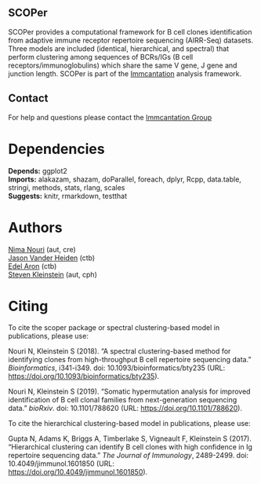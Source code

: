 SCOPer
-------------------------------------------------------------------------------

SCOPer provides a computational framework for B cell clones identification
from adaptive immune receptor repertoire sequencing (AIRR-Seq) datasets. 
Three models are included (identical, hierarchical, and spectral) 
that perform clustering among sequences of BCRs/IGs (B cell receptors/immunoglobulins) 
which share the same V gene, J gene and junction length. SCOPer is part of the 
[Immcantation](http://immcantation.readthedocs.io) analysis framework.

Contact
-------------------------------------------------------------------------------

For help and questions please contact the [Immcantation Group](mailto:immcantation@googlegroups.com)


# Dependencies

**Depends:** ggplot2  
**Imports:** alakazam, shazam, doParallel, foreach, dplyr, Rcpp, data.table, stringi, methods, stats, rlang, scales  
**Suggests:** knitr, rmarkdown, testthat


# Authors

[Nima Nouri](mailto:nima.nouri@yale.edu) (aut, cre)  
[Jason Vander Heiden](mailto:jason.vanderheiden@yale.edu) (ctb)  
[Edel Aron](mailto:edel.aron@yale.edu) (ctb)  
[Steven Kleinstein](mailto:steven.kleinstein@yale.edu) (aut, cph)


# Citing


To cite the scoper package or spectral clustering-based model in
publications, please use:

Nouri N, Kleinstein S (2018). “A spectral clustering-based method
for identifying clones from high-throughput B cell repertoire
sequencing data.” _Bioinformatics_, i341-i349. doi:
10.1093/bioinformatics/bty235 (URL:
https://doi.org/10.1093/bioinformatics/bty235).

Nouri N, Kleinstein S (2019). “Somatic hypermutation analysis for
improved identification of B cell clonal families from
next-generation sequencing data.” _bioRxiv_. doi: 10.1101/788620
(URL: https://doi.org/10.1101/788620).

To cite the hierarchical clustering-based model in publications,
please use:

Gupta N, Adams K, Briggs A, Timberlake S, Vigneault F, Kleinstein S
(2017). “Hierarchical clustering can identify B cell clones with
high confidence in Ig repertoire sequencing data.” _The Journal of
Immunology_, 2489-2499. doi: 10.4049/jimmunol.1601850 (URL:
https://doi.org/10.4049/jimmunol.1601850).



